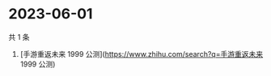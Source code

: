 # 2023-06-01

共 1 条

<!-- BEGIN -->
<!-- 最后更新时间 Thu Jun 01 2023 00:15:00 GMT+0800 (China Standard Time) -->

1. [手游重返未来 1999 公测](https://www.zhihu.com/search?q=手游重返未来 1999
   公测)

<!-- END -->
